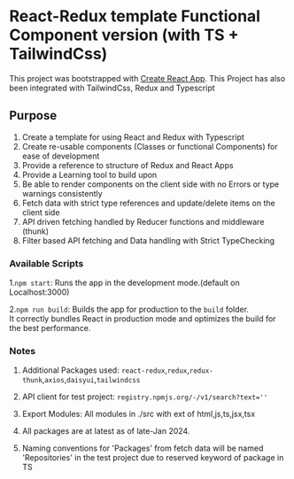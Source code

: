 # React-Redux template Functional Component version (with TS + TailwindCss)

This project was bootstrapped with [Create React App](https://github.com/facebook/create-react-app). This Project has also been integrated with TailwindCss, Redux and Typescript

## Purpose

1. Create a template for using React and Redux with Typescript
2. Create re-usable components (Classes or functional Components) for ease of development
3. Provide a reference to structure of Redux and React Apps
4. Provide a Learning tool to build upon
5. Be able to render components on the client side with no Errors or type warnings consistently
6. Fetch data with strict type references and update/delete items on the client side
7. API driven fetching handled by Reducer functions and middleware (thunk)
8. Filter based API fetching and Data handling with Strict TypeChecking

### Available Scripts

1.`npm start`: Runs the app in the development mode.(default on Localhost:3000)

2.`npm run build`: Builds the app for production to the `build` folder.\
It correctly bundles React in production mode and optimizes the build for the best performance.

### Notes

1. Additional Packages used: `react-redux`,`redux`,`redux-thunk`,`axios`,`daisyui`,`tailwindcss`

2. API client for test project: `registry.npmjs.org/-/v1/search?text=''`

3. Export Modules: All modules in ./src with ext of html,js,ts,jsx,tsx

4. All packages are at latest as of late-Jan 2024.

5. Naming conventions for 'Packages' from fetch data will be named 'Repositories' in the test project due to reserved keyword of package in TS
